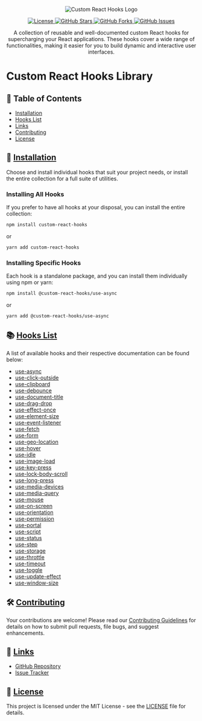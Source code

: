 <p align="center">
  <img src="https://i.ibb.co/ykSxVSX/custom-react-hooks-logo.png" alt="Custom React Hooks Logo"/>
</p>

<p align="center">
  <a href="https://github.com/djkepa/react-custom-hooks/blob/main/LICENSE">
    <img src="https://img.shields.io/badge/license-MIT-blue.svg" alt="License"/>
  </a>
  <a href="https://github.com/djkepa/react-custom-hooks/stargazers">
    <img src="https://img.shields.io/github/stars/djkepa/react-custom-hooks.svg" alt="GitHub Stars"/>
  </a>
  <a href="https://github.com/djkepa/react-custom-hooks/network">
    <img src="https://img.shields.io/github/forks/djkepa/react-custom-hooks.svg" alt="GitHub Forks"/>
  </a>
  <a href="https://github.com/djkepa/react-custom-hooks/issues">
    <img src="https://img.shields.io/github/issues/djkepa/react-custom-hooks.svg" alt="GitHub Issues"/>
  </a>
</p>

<div align="center">
  A collection of reusable and well-documented custom React hooks for supercharging your React applications. These hooks cover a wide range of functionalities, making it easier for you to build dynamic and interactive user interfaces.
</div>


# Custom React Hooks Library

## 🌟 Table of Contents

- [Installation](#-installation)
- [Hooks List](#-hooks-list)
- [Links](#-links)
- [Contributing](#-contributing)
- [License](#-license)

## 🚀 [Installation](#installation)

Choose and install individual hooks that suit your project needs, or install the entire collection for a full suite of utilities.

### Installing All Hooks

If you prefer to have all hooks at your disposal, you can install the entire collection:

```sh
npm install custom-react-hooks
```

or

```sh
yarn add custom-react-hooks
```

### Installing Specific Hooks

Each hook is a standalone package, and you can install them individually using npm or yarn:

```sh
npm install @custom-react-hooks/use-async
```

or

```sh
yarn add @custom-react-hooks/use-async
```

## 📚 [Hooks List](#hooks-list)

A list of available hooks and their respective documentation can be found below:

- [use-async](#use-async)
- [use-click-outside](#use-click-outside)
- [use-clipboard](#use-clipboard)
- [use-debounce](#use-debounce)
- [use-document-title](#use-document-title)
- [use-drag-drop](#use-drag-drop)
- [use-effect-once](#use-effect-once)
- [use-element-size](#use-element-size)
- [use-event-listener](#use-event-listener)
- [use-fetch](#use-fetch)
- [use-form](#use-form)
- [use-geo-location](#use-geo-location)
- [use-hover](#use-hover)
- [use-idle](#use-idle)
- [use-image-load](#use-image-load)
- [use-key-press](#use-key-press)
- [use-lock-body-scroll](#use-lock-body-scroll)
- [use-long-press](#use-long-press)
- [use-media-devices](#use-media-devices)
- [use-media-query](#use-media-query)
- [use-mouse](#use-mouse)
- [use-on-screen](#use-on-screen)
- [use-orientation](#use-orientation)
- [use-permission](#use-permission)
- [use-portal](#use-portal)
- [use-script](#use-script)
- [use-status](#use-status)
- [use-step](#use-step)
- [use-storage](#use-storage)
- [use-throttle](#use-throttle)
- [use-timeout](#use-timeout)
- [use-toggle](#use-toggle)
- [use-update-effect](#use-update-effect)
- [use-window-size](#use-window-size)


## 🛠️ [Contributing](#contributing)

Your contributions are welcome! Please read our [Contributing Guidelines](link-to-contributing-guidelines) for details on how to submit pull requests, file bugs, and suggest enhancements.

## 🔗 [Links](#links)

- [GitHub Repository](https://github.com/djkepa/react-custom-hooks)
- [Issue Tracker](link-to-issue-tracker)

## 📄 [License](#license)

This project is licensed under the MIT License - see the [LICENSE](https://github.com/djkepa/react-custom-hooks/blob/main/LICENSE) file for details.



